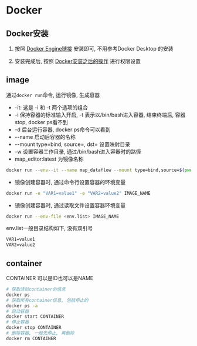 # Docker

## Docker安装
1. 按照 [Docker Engine链接](https://docs.docker.com/engine/install/ubuntu/) 安装即可, 不用参考Docker Desktop 的安装

2. 安装完成后, 按照 [Docker安装之后的操作](https://docs.docker.com/engine/install/linux-postinstall/) 进行权限设置

## image
通过`docker run`命令, 运行镜像, 生成容器
- -it: 这是 -i 和 -t 两个选项的组合
-  -i 保持容器的标准输入开启, -t 表示以/bin/bash进入容器, 结束终端后, 容器stop, docker ps看不到
- -d 后台运行容器, docker ps命令可以看到
- --name 启动后容器的名称
- --mount type=bind, source=, dst= 设置映射目录
- -w 设置容器工作目录, 通过/bin/bash进入容器时的路径
- map_editor:latest 为镜像名称

```bash
docker run --env--it --name map_dataflow --mount type=bind,source=$(pwd),dst=/workspace/app -w /workspace/app map_editor:latest /bin/bash
```

- 镜像创建容器时, 通过命令行设置容器的环境变量
```bash
docker run -e "VAR1=value1" -e "VAR2=value2" IMAGE_NAME
```

- 镜像创建容器时, 通过读取文件设置容器环境变量
```bash
docker run --env-file <env.list> IMAGE_NAME
```
env.list一般目录结构如下, 没有双引号
```txt
VAR1=value1
VAR2=value2
```

## container
CONTAINER 可以是ID也可以是NAME
```bash
# 获取活动container的信息
docker ps
# 获取所有container信息, 包括停止的
docker ps -a
# 启动容器
docker start CONTAINER
# 停止容器
docker stop CONTAINER
# 删除容器, 一般先停止, 再删除
docker rm CONTAINER
```